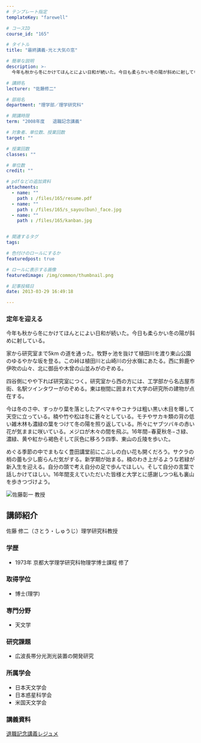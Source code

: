 ```yaml
---
# テンプレート指定
templateKey: "farewell"

# コースID
course_id: "165"

# タイトル
title: "最終講義-光と大気の窓"

# 簡単な説明
description: >-
  今年も秋から冬にかけてほんとによい日和が続いた。今日も柔らかい冬の陽が斜めに射している。 家から研究室まで5km の道を通った。牧野ヶ池を抜けて植田川を渡り東山公園のゆるやかな坂を登る。この峠...

# 講師名
lecturer: "佐藤修二"

# 部局名
department: "理学部／理学研究科"

# 開講時限
term: "2008年度	退職記念講義"

# 対象者、単位数、授業回数
target: ""

# 授業回数
classes: ""

# 単位数
credit: ""

# pdfなどの追加資料
attachments: 
  - name: "" 
    path : /files/165/resume.pdf
  - name: "" 
    path : /files/165/s_sayou(bun)_face.jpg
  - name: "" 
    path : /files/165/kanban.jpg


# 関連するタグ
tags:

# 色付けのロールにするか
featuredpost: true

# ロールに表示する画像
featuredimage: /img/common/thumbnail.png

# 記事投稿日
date: 2013-03-29 16:49:18

---
```

### 定年を迎える

今年も秋から冬にかけてほんとによい日和が続いた。今日も柔らかい冬の陽が斜めに射している。 

家から研究室まで5km の道を通った。牧野ヶ池を抜けて植田川を渡り東山公園のゆるやかな坂を登る。この峠は植田川と山崎川の分水嶺にあたる。西に鈴鹿や伊吹の山々、北に御岳や木曾の山並みがのぞめる。 

四谷側にやや下れば研究室につく。研究室から西の方には、工学部から名古屋市街、名駅ツインタワーがのぞめる。東は樹間に囲まれて大学の研究所の建物が点在する。 

今は冬のさ中、すっかり葉を落としたアベマキやコナラは粗い黒い木目を曝して天空に立っている。楠や竹や松は冬に蒼々としている。モチやサカキ類の背の低い雑木林も濃緑の葉をつけて冬の陽を照り返している。所々にヤブツバキの赤い花が気ままに咲いている。メジロが木々の間を飛ぶ。16年間−春夏秋冬−さ緑、濃緑、黄や紅から褐色そして灰色に移ろう四季、東山の丘陵を歩いた。 

めぐる季節の中でまもなく豊田講堂前にこぶしの白い花も開くだろう。サクラの梢の蕾も少し膨らんだ気がする。新学期が始まる。楠のわき上がるような若緑が新入生を迎える。自分の頭で考え自分の足で歩んでほしい。そして自分の言葉で話しかけてほしい。16年間支えていただいた皆様と大学とに感謝しつつ私も裏山を歩きつづけよう。

![佐藤彰一 教授](/files/165/s_sayou(bun)_face.jpg) 
## 講師紹介

佐藤 修二（さとう・しゅうじ）理学研究科教授 

### 学歴

  * 1973年 京都大学理学研究科物理学博士課程 修了

### 取得学位

  * 博士(理学)

### 専門分野

  * 天文学

### 研究課題

  * 広波長帯分光測光装置の開発研究

### 所属学会

  * 日本天文学会
  * 日本惑星科学会
  * 米国天文学会
### 講義資料


[退職記念講義レジュメ](/files/165/resume.pdf) 
